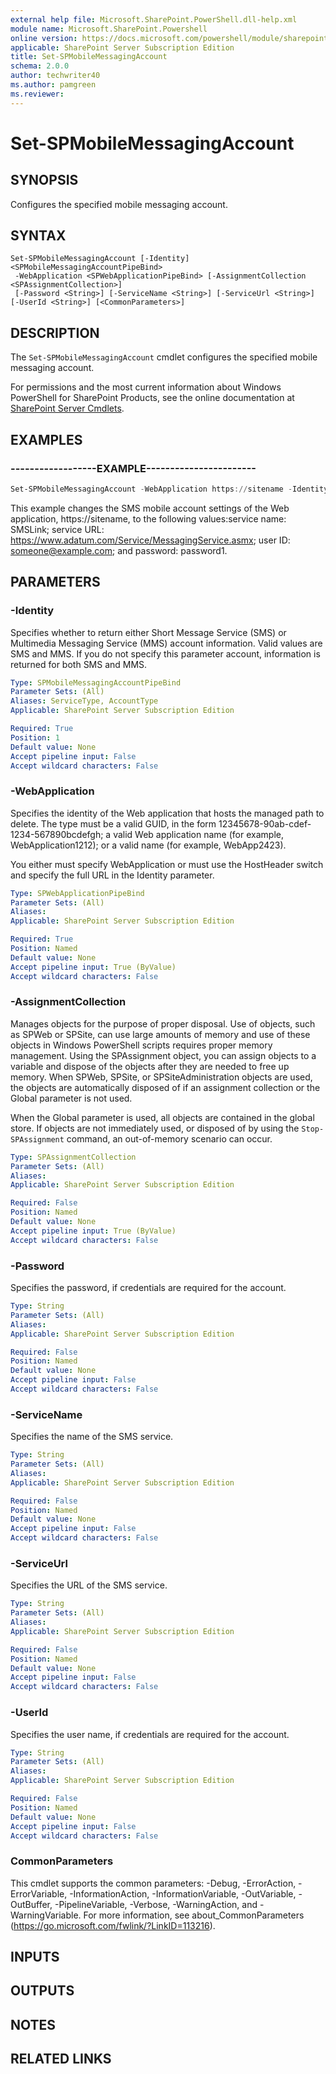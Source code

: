 ```yaml
---
external help file: Microsoft.SharePoint.PowerShell.dll-help.xml
module name: Microsoft.SharePoint.Powershell
online version: https://docs.microsoft.com/powershell/module/sharepoint-server/set-spmobilemessagingaccount
applicable: SharePoint Server Subscription Edition
title: Set-SPMobileMessagingAccount
schema: 2.0.0
author: techwriter40
ms.author: pamgreen
ms.reviewer:
---
```


# Set-SPMobileMessagingAccount

## SYNOPSIS
Configures the specified mobile messaging account.


## SYNTAX

```
Set-SPMobileMessagingAccount [-Identity] <SPMobileMessagingAccountPipeBind>
 -WebApplication <SPWebApplicationPipeBind> [-AssignmentCollection <SPAssignmentCollection>]
 [-Password <String>] [-ServiceName <String>] [-ServiceUrl <String>] [-UserId <String>] [<CommonParameters>]
```

## DESCRIPTION
The `Set-SPMobileMessagingAccount` cmdlet configures the specified mobile messaging account.

For permissions and the most current information about Windows PowerShell for SharePoint Products, see the online documentation at [SharePoint Server Cmdlets](https://docs.microsoft.com/powershell/sharepoint/sharepoint-server/sharepoint-server-cmdlets).


## EXAMPLES

### ------------------EXAMPLE-----------------------
```powershell
Set-SPMobileMessagingAccount -WebApplication https://sitename -Identity SMS -ServiceName SMSLink -ServiceUrl https://www.adatum.com/Service/MessagingService.asmx-UserId someone@example.com -Password password1
```

This example changes the SMS mobile account settings of the Web application, https://sitename, to the following values:service name: SMSLink; service URL: https://www.adatum.com/Service/MessagingService.asmx; user ID: someone@example.com; and password: password1.


## PARAMETERS

### -Identity
Specifies whether to return either Short Message Service (SMS) or Multimedia Messaging Service (MMS) account information.
Valid values are SMS and MMS.
If you do not specify this parameter account, information is returned for both SMS and MMS.

```yaml
Type: SPMobileMessagingAccountPipeBind
Parameter Sets: (All)
Aliases: ServiceType, AccountType
Applicable: SharePoint Server Subscription Edition

Required: True
Position: 1
Default value: None
Accept pipeline input: False
Accept wildcard characters: False
```

### -WebApplication
Specifies the identity of the Web application that hosts the managed path to delete.
The type must be a valid GUID, in the form 12345678-90ab-cdef-1234-567890bcdefgh; a valid Web application name (for example, WebApplication1212); or a valid name (for example, WebApp2423).

You either must specify WebApplication or must use the HostHeader switch and specify the full URL in the Identity parameter.

```yaml
Type: SPWebApplicationPipeBind
Parameter Sets: (All)
Aliases: 
Applicable: SharePoint Server Subscription Edition

Required: True
Position: Named
Default value: None
Accept pipeline input: True (ByValue)
Accept wildcard characters: False
```

### -AssignmentCollection
Manages objects for the purpose of proper disposal.
Use of objects, such as SPWeb or SPSite, can use large amounts of memory and use of these objects in Windows PowerShell scripts requires proper memory management.
Using the SPAssignment object, you can assign objects to a variable and dispose of the objects after they are needed to free up memory.
When SPWeb, SPSite, or SPSiteAdministration objects are used, the objects are automatically disposed of if an assignment collection or the Global parameter is not used.

When the Global parameter is used, all objects are contained in the global store.
If objects are not immediately used, or disposed of by using the `Stop-SPAssignment` command, an out-of-memory scenario can occur.

```yaml
Type: SPAssignmentCollection
Parameter Sets: (All)
Aliases: 
Applicable: SharePoint Server Subscription Edition

Required: False
Position: Named
Default value: None
Accept pipeline input: True (ByValue)
Accept wildcard characters: False
```

### -Password
Specifies the password, if credentials are required for the account.

```yaml
Type: String
Parameter Sets: (All)
Aliases: 
Applicable: SharePoint Server Subscription Edition

Required: False
Position: Named
Default value: None
Accept pipeline input: False
Accept wildcard characters: False
```

### -ServiceName
Specifies the name of the SMS service.

```yaml
Type: String
Parameter Sets: (All)
Aliases: 
Applicable: SharePoint Server Subscription Edition

Required: False
Position: Named
Default value: None
Accept pipeline input: False
Accept wildcard characters: False
```

### -ServiceUrl
Specifies the URL of the SMS service.

```yaml
Type: String
Parameter Sets: (All)
Aliases: 
Applicable: SharePoint Server Subscription Edition

Required: False
Position: Named
Default value: None
Accept pipeline input: False
Accept wildcard characters: False
```

### -UserId
Specifies the user name, if credentials are required for the account.

```yaml
Type: String
Parameter Sets: (All)
Aliases: 
Applicable: SharePoint Server Subscription Edition

Required: False
Position: Named
Default value: None
Accept pipeline input: False
Accept wildcard characters: False
```

### CommonParameters
This cmdlet supports the common parameters: -Debug, -ErrorAction, -ErrorVariable, -InformationAction, -InformationVariable, -OutVariable, -OutBuffer, -PipelineVariable, -Verbose, -WarningAction, and -WarningVariable. For more information, see about_CommonParameters (https://go.microsoft.com/fwlink/?LinkID=113216).

## INPUTS

## OUTPUTS

## NOTES

## RELATED LINKS
